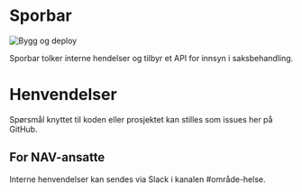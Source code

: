 # Sporbar
![Bygg og deploy](https://github.com/navikt/helse-sporbar/workflows/Bygg%20og%20deploy/badge.svg)

Sporbar tolker interne hendelser og tilbyr et API for innsyn i saksbehandling.

# Henvendelser
Spørsmål knyttet til koden eller prosjektet kan stilles som issues her på GitHub.

## For NAV-ansatte
Interne henvendelser kan sendes via Slack i kanalen #område-helse.
